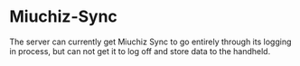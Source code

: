 # Miuchiz-Sync
The server can currently get Miuchiz Sync to go entirely through its logging in process, but can not get it to log off and store data to the handheld.
